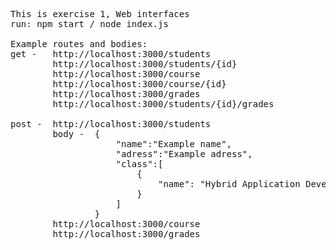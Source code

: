 <pre>
This is exercise 1, Web interfaces
run: npm start / node index.js

Example routes and bodies:
get -   http://localhost:3000/students
        http://localhost:3000/students/{id}
        http://localhost:3000/course
        http://localhost:3000/course/{id}
        http://localhost:3000/grades
        http://localhost:3000/students/{id}/grades

post -  http://localhost:3000/students
        body -  {
                    "name":"Example name",
                    "adress":"Example adress",
                    "class":[
                        {
                            "name": "Hybrid Application Developement"
                        }
                    ]
                }
        http://localhost:3000/course
        http://localhost:3000/grades


</pre>